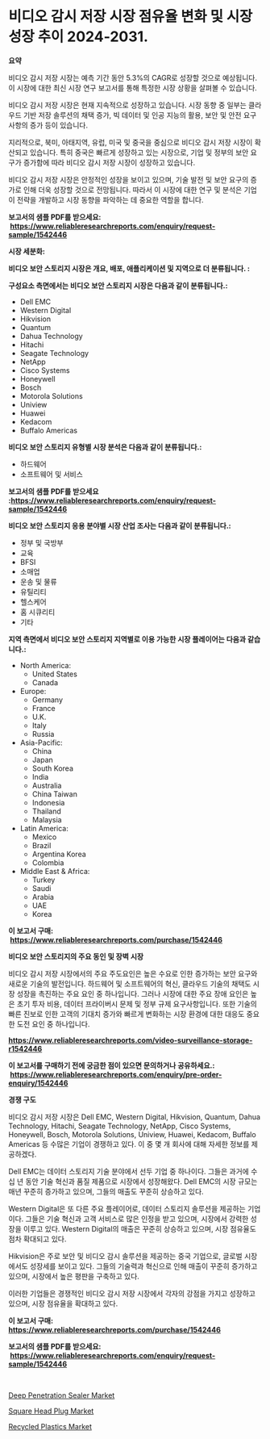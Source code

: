 <p><h1>비디오 감시 저장 시장 점유율 변화 및 시장 성장 추이 2024-2031.</h1></p><p><strong>요약</strong></p>
<p><p>비디오 감시 저장 시장는 예측 기간 동안 5.3%의 CAGR로 성장할 것으로 예상됩니다. 이 시장에 대한 최신 시장 연구 보고서를 통해 특정한 시장 상황을 살펴볼 수 있습니다.</p><p>비디오 감시 저장 시장은 현재 지속적으로 성장하고 있습니다. 시장 동향 중 일부는 클라우드 기반 저장 솔루션의 채택 증가, 빅 데이터 및 인공 지능의 활용, 보안 및 안전 요구 사항의 증가 등이 있습니다.</p><p>지리적으로, 북미, 아태지역, 유럽, 미국 및 중국을 중심으로 비디오 감시 저장 시장이 확산되고 있습니다. 특히 중국은 빠르게 성장하고 있는 시장으로, 기업 및 정부의 보안 요구가 증가함에 따라 비디오 감시 저장 시장이 성장하고 있습니다.</p><p>비디오 감시 저장 시장은 안정적인 성장을 보이고 있으며, 기술 발전 및 보안 요구의 증가로 인해 더욱 성장할 것으로 전망됩니다. 따라서 이 시장에 대한 연구 및 분석은 기업이 전략을 개발하고 시장 동향을 파악하는 데 중요한 역할을 합니다.</p></p>
<p><strong>보고서의 샘플 PDF를 받으세요: &nbsp;<a href="https://www.reliableresearchreports.com/enquiry/request-sample/1542446">https://www.reliableresearchreports.com/enquiry/request-sample/1542446</a></strong></p>
<p><strong>시장 세분화:</strong></p>
<p><strong> 비디오 보안 스토리지 시장은 개요, 배포, 애플리케이션 및 지역으로 더 분류됩니다. :</strong></p>
<p><strong>구성요소 측면에서는 비디오 보안 스토리지 시장은 다음과 같이 분류됩니다.:</strong></p>
<p><ul><li>Dell EMC</li><li>Western Digital</li><li>Hikvision</li><li>Quantum</li><li>Dahua Technology</li><li>Hitachi</li><li>Seagate Technology</li><li>NetApp</li><li>Cisco Systems</li><li>Honeywell</li><li>Bosch</li><li>Motorola Solutions</li><li>Uniview</li><li>Huawei</li><li>Kedacom</li><li>Buffalo Americas</li></ul></p>
<p><strong> 비디오 보안 스토리지 유형별 시장 분석은 다음과 같이 분류됩니다.:</strong></p>
<p><ul><li>하드웨어</li><li>소프트웨어 및 서비스</li></ul></p>
<p><strong>보고서의 샘플 PDF를 받으세요 :<a href="https://www.reliableresearchreports.com/enquiry/request-sample/1542446">https://www.reliableresearchreports.com/enquiry/request-sample/1542446</a></strong></p>
<p><strong> 비디오 보안 스토리지 응용 분야별 시장 산업 조사는 다음과 같이 분류됩니다.:</strong></p>
<p><ul><li>정부 및 국방부</li><li>교육</li><li>BFSI</li><li>소매업</li><li>운송 및 물류</li><li>유틸리티</li><li>헬스케어</li><li>홈 시큐리티</li><li>기타</li></ul></p>
<p><strong>지역 측면에서 비디오 보안 스토리지 지역별로 이용 가능한 시장 플레이어는 다음과 같습니다.:</strong></p>
<p><ul>
    <li>
        North America:
        <ul>
            <li>United States</li>
            <li>Canada</li>
        </ul>
    </li>
    <li>
        Europe:
        <ul>
            <li>Germany</li>
            <li>France</li>
            <li>U.K.</li>
            <li>Italy</li>
            <li>Russia</li>
        </ul>
    </li>
    <li>
        Asia-Pacific:
        <ul>
            <li>China</li>
            <li>Japan</li>
            <li>South Korea</li>
            <li>India</li>
            <li>Australia</li>
            <li>China Taiwan</li>
            <li>Indonesia</li>
            <li>Thailand</li>
            <li>Malaysia</li>
        </ul>
    </li>
    <li>
        Latin America:
        <ul>
            <li>Mexico</li>
            <li>Brazil</li>
            <li>Argentina Korea</li>
            <li>Colombia</li>
        </ul>
    </li>
    <li>
        Middle East & Africa:
        <ul>
            <li>Turkey</li>
            <li>Saudi</li>
            <li>Arabia</li>
            <li>UAE</li>
            <li>Korea</li>
        </ul>
    </li>
    </ul></p>
<p><strong>이 보고서 구매: &nbsp;<a href="https://www.reliableresearchreports.com/purchase/1542446">https://www.reliableresearchreports.com/purchase/1542446</a></strong></p>
<p><strong>비디오 보안 스토리지의 주요 동인 및 장벽 시장</strong></p>
<p><p>비디오 감시 저장 시장에서의 주요 주도요인은 높은 수요로 인한 증가하는 보안 요구와 새로운 기술의 발전입니다. 하드웨어 및 소프트웨어의 혁신, 클라우드 기술의 채택도 시장 성장을 촉진하는 주요 요인 중 하나입니다. 그러나 시장에 대한 주요 장애 요인은 높은 초기 투자 비용, 데이터 프라이버시 문제 및 정부 규제 요구사항입니다. 또한 기술의 빠른 진보로 인한 고객의 기대치 증가와 빠르게 변화하는 시장 환경에 대한 대응도 중요한 도전 요인 중 하나입니다.</p></p>
<p><strong><a href="https://www.reliableresearchreports.com/video-surveillance-storage-r1542446">https://www.reliableresearchreports.com/video-surveillance-storage-r1542446</a></strong></p>
<p><strong>이 보고서를 구매하기 전에 궁금한 점이 있으면 문의하거나 공유하세요.: &nbsp;<a href="https://www.reliableresearchreports.com/enquiry/pre-order-enquiry/1542446">https://www.reliableresearchreports.com/enquiry/pre-order-enquiry/1542446</a></strong></p>
<p><strong>경쟁 구도</strong></p>
<p><p>비디오 감시 저장 시장은 Dell EMC, Western Digital, Hikvision, Quantum, Dahua Technology, Hitachi, Seagate Technology, NetApp, Cisco Systems, Honeywell, Bosch, Motorola Solutions, Uniview, Huawei, Kedacom, Buffalo Americas 등 수많은 기업이 경쟁하고 있다. 이 중 몇 개 회사에 대해 자세한 정보를 제공하겠다.</p><p>Dell EMC는 데이터 스토리지 기술 분야에서 선두 기업 중 하나이다. 그들은 과거에 수십 년 동안 기술 혁신과 품질 제품으로 시장에서 성장해왔다. Dell EMC의 시장 규모는 매년 꾸준히 증가하고 있으며, 그들의 매출도 꾸준히 상승하고 있다.</p><p>Western Digital은 또 다른 주요 플레이어로, 데이터 스토리지 솔루션을 제공하는 기업이다. 그들은 기술 혁신과 고객 서비스로 많은 인정을 받고 있으며, 시장에서 강력한 성장을 이루고 있다. Western Digital의 매출은 꾸준히 상승하고 있으며, 시장 점유율도 점차 확대되고 있다.</p><p>Hikvision은 주로 보안 및 비디오 감시 솔루션을 제공하는 중국 기업으로, 글로벌 시장에서도 성장세를 보이고 있다. 그들의 기술력과 혁신으로 인해 매출이 꾸준히 증가하고 있으며, 시장에서 높은 평판을 구축하고 있다.</p><p>이러한 기업들은 경쟁적인 비디오 감시 저장 시장에서 각자의 강점을 가지고 성장하고 있으며, 시장 점유율을 확대하고 있다.</p></p>
<p><strong>이 보고서 구매: &nbsp; <a href="https://www.reliableresearchreports.com/purchase/1542446">https://www.reliableresearchreports.com/purchase/1542446</a></strong></p>
<p><strong>보고서의 샘플 PDF를 받으세요: &nbsp;<a href="https://www.reliableresearchreports.com/enquiry/request-sample/1542446">https://www.reliableresearchreports.com/enquiry/request-sample/1542446</a></strong><strong></strong></p>
<p>&nbsp;</p>
<p><p><a href="https://issuu.com/reportprime-2/docs/deep-penetration-sealer-market-size-2030.pptx">Deep Penetration Sealer Market</a></p><p><a href="https://issuu.com/reportprime-2/docs/square-head-plug-market-size-2030.pptx">Square Head Plug Market</a></p><p><a href="https://military-diascia-e68.notion.site/Recycled-Plastics-Market-Research-Report-Provides-Critical-Insights-that-can-help-Shape-Business-Dev-ab594eb6f7844a97bba5e6e8abb47ecf">Recycled Plastics Market</a></p></p>